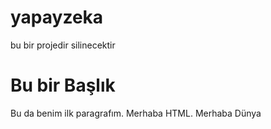 # yapayzeka
bu bir projedir silinecektir
<!DOCTYPE html>
<html>
<head>
<title>Ben tarayıcıda görünen başlık metniyim :)</title>
</head>
<body>
 
<h1>Bu bir Başlık</h1>
<p>Bu da benim ilk paragrafım. Merhaba HTML. Merhaba Dünya</p>
 
</body>
</html>
 
